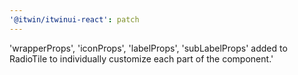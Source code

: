```yaml
---
'@itwin/itwinui-react': patch
---
```


'wrapperProps', 'iconProps', 'labelProps', 'subLabelProps' added to RadioTile to individually customize each part of the component.'
